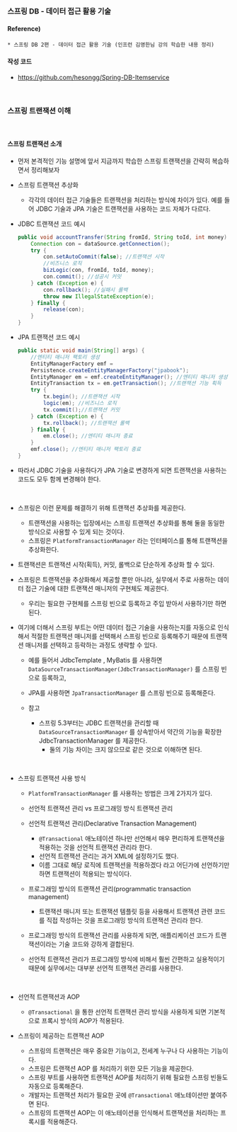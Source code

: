### 스프링 DB - 데이터 접근 활용 기술

#### Reference) 
	* 스프링 DB 2편 - 데이터 접근 활용 기술 (인프런 김영한님 강의 학습한 내용 정리)

#### 작성 코드
- https://github.com/hesongg/Spring-DB-Itemservice
	
<br>


### 스프링 트랜잭션 이해

<br>

#### 스프링 트랜잭션 소개

- 먼저 본격적인 기능 설명에 앞서 지금까지 학습한 스프링 트랜잭션을 간략히 복습하면서 정리해보자

- 스프링 트랜잭션 추상화
	- 각각의 데이터 접근 기술들은 트랜잭션을 처리하는 방식에 차이가 있다. 예를 들어 JDBC 기술과 JPA 기술은 트랜잭션을 사용하는 코드 자체가 다르다.

- JDBC 트랜잭션 코드 예시
	```java
	public void accountTransfer(String fromId, String toId, int money) throws SQLException {
		Connection con = dataSource.getConnection();
		try {
			con.setAutoCommit(false); //트랜잭션 시작
			//비즈니스 로직
			bizLogic(con, fromId, toId, money);
			con.commit(); //성공시 커밋
		} catch (Exception e) {
			con.rollback(); //실패시 롤백
			throw new IllegalStateException(e);
		} finally {
			release(con);
		}
	}
	```
	
- JPA 트랜잭션 코드 예시
	```java
	public static void main(String[] args) {
		//엔티티 매니저 팩토리 생성
		EntityManagerFactory emf =
		Persistence.createEntityManagerFactory("jpabook");
		EntityManager em = emf.createEntityManager(); //엔티티 매니저 생성
		EntityTransaction tx = em.getTransaction(); //트랜잭션 기능 획득
		try {
			tx.begin(); //트랜잭션 시작
			logic(em); //비즈니스 로직
			tx.commit();//트랜잭션 커밋
		} catch (Exception e) {
			tx.rollback(); //트랜잭션 롤백
		} finally {
			em.close(); //엔티티 매니저 종료
		}
		emf.close(); //엔티티 매니저 팩토리 종료
	}
	```

- 따라서 JDBC 기술을 사용하다가 JPA 기술로 변경하게 되면 트랜잭션을 사용하는 코드도 모두 함께 변경해야 한다.

<br>

- 스프링은 이런 문제를 해결하기 위해 트랜잭션 추상화를 제공한다. 
	- 트랜잭션을 사용하는 입장에서는 스프링 트랜잭션 추상화를 통해 둘을 동일한 방식으로 사용할 수 있게 되는 것이다.
	- 스프링은 ```PlatformTransactionManager``` 라는 인터페이스를 통해 트랜잭션을 추상화한다.

- 트랜잭션은 트랜잭션 시작(획득), 커밋, 롤백으로 단순하게 추상화 할 수 있다.

- 스프링은 트랜잭션을 추상화해서 제공할 뿐만 아니라, 실무에서 주로 사용하는 데이터 접근 기술에 대한 트랜잭션 매니저의 구현체도 제공한다. 
	- 우리는 필요한 구현체를 스프링 빈으로 등록하고 주입 받아서 사용하기만 하면 된다.
	
- 여기에 더해서 스프링 부트는 어떤 데이터 접근 기술을 사용하는지를 자동으로 인식해서 적절한 트랜잭션 매니저를 선택해서 
	스프링 빈으로 등록해주기 때문에 트랜잭션 매니저를 선택하고 등락하는 과정도 생략할 수 있다. 
	- 예를 들어서 JdbcTemplate , MyBatis 를 사용하면 ```DataSourceTransactionManager(JdbcTransactionManager)``` 를 스프링 빈으로 등록하고, 
	- JPA를 사용하면 ```JpaTransactionManager``` 를 스프링 빈으로 등록해준다.

	- 참고
		- 스프링 5.3부터는 JDBC 트랜잭션을 관리할 때 ```DataSourceTransactionManager``` 를 상속받아서 약간의
			기능을 확장한 JdbcTransactionManager 를 제공한다. 
			- 둘의 기능 차이는 크지 않으므로 같은 것으로 이해하면 된다.

<br>

- 스프링 트랜잭션 사용 방식
	- ```PlatformTransactionManager``` 를 사용하는 방법은 크게 2가지가 있다.
	
	- 선언적 트랜잭션 관리 vs 프로그래밍 방식 트랜잭션 관리

	- 선언적 트랜잭션 관리(Declarative Transaction Management)
		- ```@Transactional``` 애노테이션 하나만 선언해서 매우 편리하게 트랜잭션을 적용하는 것을 선언적 트랜잭션 관리라 한다.
		- 선언적 트랜잭션 관리는 과거 XML에 설정하기도 했다.
		- 이름 그대로 해당 로직에 트랜잭션을 적용하겠다 라고 어딘가에 선언하기만 하면 트랜잭션이 적용되는 방식이다.
	
	- 프로그래밍 방식의 트랜잭션 관리(programmatic transaction management)
		- 트랜잭션 매니저 또는 트랜잭션 템플릿 등을 사용해서 트랜잭션 관련 코드를 직접 작성하는 것을 프로그래밍 방식의 트랜잭션 관리라 한다.

	- 프로그래밍 방식의 트랜잭션 관리를 사용하게 되면, 애플리케이션 코드가 트랜잭션이라는 기술 코드와 강하게 결합된다.
	- 선언적 트랜잭션 관리가 프로그래밍 방식에 비해서 훨씬 간편하고 실용적이기 때문에 실무에서는 대부분 선언적 트랜잭션 관리를 사용한다.

<br>

- 선언적 트랜잭션과 AOP
	- ```@Transactional``` 을 통한 선언적 트랜잭션 관리 방식을 사용하게 되면 기본적으로 프록시 방식의 AOP가 적용된다.


- 스프링이 제공하는 트랜잭션 AOP
	- 스프링의 트랜잭션은 매우 중요한 기능이고, 전세계 누구나 다 사용하는 기능이다. 
	- 스프링은 트랜잭션 AOP 를 처리하기 위한 모든 기능을 제공한다. 
	- 스프링 부트를 사용하면 트랜잭션 AOP를 처리하기 위해 필요한 스프링 빈들도 자동으로 등록해준다.
	- 개발자는 트랜잭션 처리가 필요한 곳에 ```@Transactional``` 애노테이션만 붙여주면 된다. 
	- 스프링의 트랜잭션 AOP는 이 애노테이션을 인식해서 트랜잭션을 처리하는 프록시를 적용해준다.

<br>










